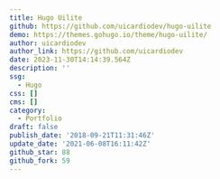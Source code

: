 ```yaml
---
title: Hugo Uilite
github: https://github.com/uicardiodev/hugo-uilite
demo: https://themes.gohugo.io/theme/hugo-uilite/
author: uicardiodev
author_link: https://github.com/uicardiodev
date: 2023-11-30T14:14:39.564Z
description: ''
ssg:
  - Hugo
css: []
cms: []
category:
  - Portfolio
draft: false
publish_date: '2018-09-21T11:31:46Z'
update_date: '2021-06-08T16:11:42Z'
github_star: 88
github_fork: 59
---
```

